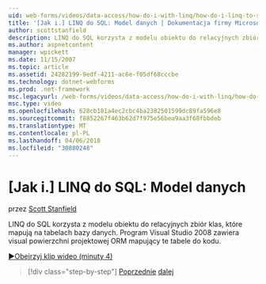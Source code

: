 ```yaml
---
uid: web-forms/videos/data-access/how-do-i-with-linq/how-do-i-linq-to-sql-data-model
title: '[Jak i.] LINQ do SQL: Model danych | Dokumentacja firmy Microsoft'
author: scottstanfield
description: LINQ do SQL korzysta z modelu obiektu do relacyjnych zbiór klas, które mapują na tabelach bazy danych. Program Visual Studio 2008 zawiera visual powierzchni projektowej ORM...
ms.author: aspnetcontent
manager: wpickett
ms.date: 11/15/2007
ms.topic: article
ms.assetid: 24282199-9edf-4211-ac6e-f05df68cccbe
ms.technology: dotnet-webforms
ms.prod: .net-framework
msc.legacyurl: /web-forms/videos/data-access/how-do-i-with-linq/how-do-i-linq-to-sql-data-model
msc.type: video
ms.openlocfilehash: 628cb181a4ec2cbc4ba2382501599dc89fa596e8
ms.sourcegitcommit: f8852267f463b62d7f975e56bea9aa3f68fbbdeb
ms.translationtype: MT
ms.contentlocale: pl-PL
ms.lasthandoff: 04/06/2018
ms.locfileid: "30880248"
---
```

<a name="how-do-i-linq-to-sql-data-model"></a>[Jak i.] LINQ do SQL: Model danych
====================
przez [Scott Stanfield](https://github.com/scottstanfield)

LINQ do SQL korzysta z modelu obiektu do relacyjnych zbiór klas, które mapują na tabelach bazy danych. Program Visual Studio 2008 zawiera visual powierzchni projektowej ORM mapujący te tabele do kodu.

[&#9654;Obejrzyj klip wideo (minuty 4)](https://channel9.msdn.com/Blogs/ASP-NET-Site-Videos/how-do-i-linq-to-sql-data-model)

> [!div class="step-by-step"]
> [Poprzednie](how-do-i-linq-to-sql-overview.md)
> [dalej](how-do-i-linq-to-sql-querying-the-database.md)
